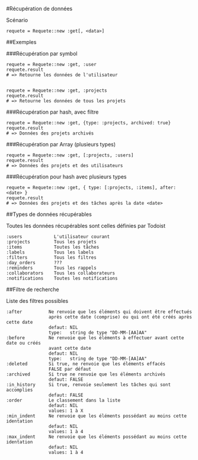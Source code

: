 #Récupération de données

Scénario

    requete = Requete::new :get[, <data>]
    
##Exemples

###Récupération par symbol

    requete = Requete::new :get, :user
    requete.result
    # => Retourne les données de l'utilisateur


    requete = Requete::new :get, :projects
    requete.result
    # => Retourne les données de tous les projets

###Récupération par hash, avec filtre
    
    requete = Requete::new :get, {type: :projects, archived: true}
    requete.result
    # => Données des projets archivés

###Récupération par Array (plusieurs types)

    requete = Requete::new :get, [:projects, :users]
    requete.result
    # => Données des projets et des utilisateurs
    
###Récupération pour hash avec plusieurs types

    requete = Requete::new :get, { type: [:projects, :items], after: <date> }
    requete.result
    # => Données des projets et des tâches après la date <date>
    
    
##Types de données récupérables

Toutes les données récupérables sont celles définies par Todoist

    :users            L'utilisateur courant
    :projects         Tous les projets
    :items            Toutes les tâches
    :labels           Tous les labels
    :filters          Tous les filtres
    :day_orders       ???
    :reminders        Tous les rappels
    :collaborators    Tous les collaborateurs
    :notifications    Toutes les notifications
    
    
##Filtre de recherche

Liste des filtres possibles

    :after          Ne renvoie que les éléments qui doivent être effectués
                    après cette date (comprise) ou qui ont été créés après cette date
                    defaut: NIL
                    type:   string de type "DD-MM-[AA]AA"
    :before         Ne renvoie que les éléments à effectuer avant cette date ou créés
                    avant cette date
                    defaut: NIL
                    type:   string de type "DD-MM-[AA]AA"
    :deleted        Si true, ne renvoie que les éléments effacés
                    FALSE par défaut
    :archived       Si true ne renvoie que les éléments archivés
                    defaut: FALSE
    :in_history     Si true, renvoie seulement les tâches qui sont accomplies
                    defaut: FALSE
    :order          Le classement dans la liste
                    defaut: NIL
                    values: 1 à X
    :min_indent     Ne renvoie que les éléments possédant au moins cette identation
                    defaut: NIL
                    values: 1 à 4
    :max_indent     Ne renvoie que les éléments possédant au moins cette identation
                    defaut: NIL
                    values: 1 à 4